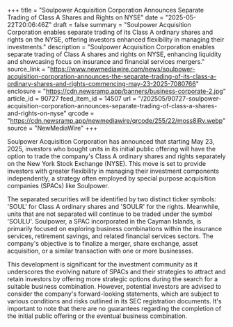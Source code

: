+++
title = "Soulpower Acquisition Corporation Announces Separate Trading of Class A Shares and Rights on NYSE"
date = "2025-05-22T20:06:46Z"
draft = false
summary = "Soulpower Acquisition Corporation enables separate trading of its Class A ordinary shares and rights on the NYSE, offering investors enhanced flexibility in managing their investments."
description = "Soulpower Acquisition Corporation enables separate trading of Class A shares and rights on NYSE, enhancing liquidity and showcasing focus on insurance and financial services mergers."
source_link = "https://www.newmediawire.com/news/soulpower-acquisition-corporation-announces-the-separate-trading-of-its-class-a-ordinary-shares-and-rights-commencing-may-23-2025-7080766"
enclosure = "https://cdn.newsramp.app/banners/business-corporate-2.jpg"
article_id = 90727
feed_item_id = 14507
url = "/202505/90727-soulpower-acquisition-corporation-announces-separate-trading-of-class-a-shares-and-rights-on-nyse"
qrcode = "https://cdn.newsramp.app/newmediawire/qrcode/255/22/moss8iRv.webp"
source = "NewMediaWire"
+++

<p>Soulpower Acquisition Corporation has announced that starting May 23, 2025, investors who bought units in its initial public offering will have the option to trade the company's Class A ordinary shares and rights separately on the New York Stock Exchange (NYSE). This move is set to provide investors with greater flexibility in managing their investment components independently, a strategy often employed by special purpose acquisition companies (SPACs) like Soulpower.</p><p>The separated securities will be identified by two distinct ticker symbols: 'SOUL' for Class A ordinary shares and 'SOULR' for the rights. Meanwhile, units that are not separated will continue to be traded under the symbol 'SOULU'. Soulpower, a SPAC incorporated in the Cayman Islands, is primarily focused on exploring business combinations within the insurance services, retirement savings, and related financial services sectors. The company's objective is to finalize a merger, share exchange, asset acquisition, or a similar transaction with one or more businesses.</p><p>This development is significant for the investment community as it underscores the evolving nature of SPACs and their strategies to attract and retain investors by offering more strategic options during the search for a suitable business combination. However, potential investors are advised to consider the company's forward-looking statements, which are subject to various conditions and risks outlined in its SEC registration documents. It's important to note that there are no guarantees regarding the completion of the initial public offering or the eventual business combination.</p>